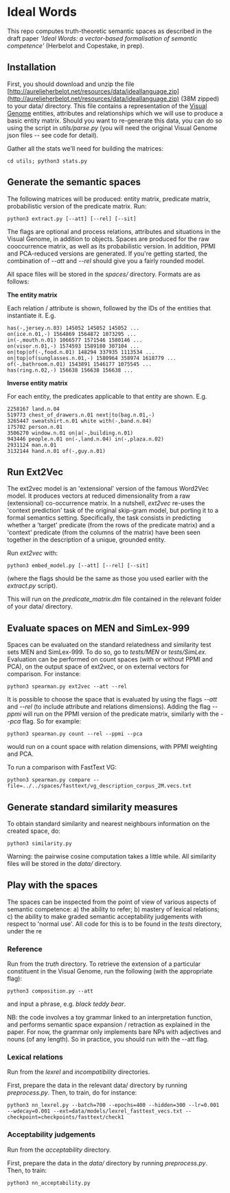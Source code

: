 # Ideal Words

This repo computes truth-theoretic semantic spaces as described in the draft paper *'Ideal Words: a vector-based formalisation of semantic competence'* (Herbelot and Copestake, in prep).

## Installation

First, you should download and unzip the file [http://aurelieherbelot.net/resources/data/ideallanguage.zip](http://aurelieherbelot.net/resources/data/ideallanguage.zip) (38M zipped) to your data/ directory. This file contains a representation of the [Visual Genome](http://visualgenome.org/) entities, attributes and relationships which we will use to produce a basic entity matrix. Should you want to re-generate this data, you can do so using the script in *utils/parse.py* (you will need the original Visual Genome json files -- see code for detail).

Gather all the stats we'll need for building the matrices:

    cd utils; python3 stats.py


## Generate the semantic spaces

The following matrices will be produced: entity matrix, predicate matrix, probabilistic version of the predicate matrix. Run:

    python3 extract.py [--att] [--rel] [--sit]

The flags are optional and process relations, attributes and situations in the Visual Genome, in addition to objects. Spaces are produced for the raw cooccurrence matrix, as well as its probabilistic version. In addition, PPMI and PCA-reduced versions are generated. If you're getting started, the combination of *--att* and *--rel* should give you a fairly rounded model.

All space files will be stored in the *spaces/* directory. Formats are as follows:

**The entity matrix**

Each relation / attribute is shown, followed by the IDs of the entities that instantiate it. E.g.

    has(-,jersey.n.03) 145052 145052 145052 ...
    on(ice.n.01,-) 1564869 1564872 1073295 ...
    in(-,mouth.n.01) 1066577 1571546 1580146 ...
    on(visor.n.01,-) 1574593 1589180 307104 ...
    on|top|of(-,food.n.01) 148294 337935 1113534 ...
    on|top|of(sunglasses.n.01,-) 1580964 358974 1618779 ...
    of(-,bathroom.n.01) 1543891 1546177 1075545 ...
    has(ring.n.02,-) 156638 156638 156638 ...


**Inverse entity matrix**

For each entity, the predicates applicable to that entity are shown. E.g.

    2258167 land.n.04
    519773 chest_of_drawers.n.01 next|to(bag.n.01,-)
    3265447 sweatshirt.n.01 white with(-,band.n.04)
    175702 person.n.01
    3506270 window.n.01 on|a(-,building.n.01)
    943446 people.n.01 on(-,land.n.04) in(-,plaza.n.02)
    2931124 man.n.01
    3132144 hand.n.01 of(-,guy.n.01)


## Run Ext2Vec

The ext2vec model is an 'extensional' version of the famous Word2Vec model. It produces vectors at reduced dimensionality from a raw (extensional) co-occurrence matrix. In a nutshell, *ext2vec* re-uses the 'context prediction' task of the original skip-gram model, but porting it to a formal semantics setting. Specifically, the task consists in predicting whether a 'target' predicate (from the rows of the predicate matrix) and a 'context' predicate (from the columns of the matrix) have been seen together in the description of a unique, grounded entity. 

Run *ext2vec* with:

    python3 embed_model.py [--att] [--rel] [--sit]

(where the flags should be the same as those you used earlier with the *extract.py* script).

This will run on the *predicate_matrix.dm* file contained in the relevant folder of your data/ directory.





## Evaluate spaces on MEN and SimLex-999

Spaces can be evaluated on the standard relatedness and similarity test sets MEN and SimLex-999. To do so, go to *tests/MEN* or *tests/SimLex*. Evaluation can be performed on count spaces (with or without PPMI and PCA), on the output space of ext2vec, or on external vectors for comparison. For instance:

    python3 spearman.py ext2vec --att --rel

It is possible to choose the space that is evaluated by using the flags *--att* and *--rel* (to include attribute and relations dimensions). Adding the flag *--ppmi* will run on the PPMI version of the predicate matrix, similarly with the *--pca* flag. So for example:

    python3 spearman.py count --rel --ppmi --pca

would run on a count space with relation dimensions, with PPMI weighting and PCA.

To run a comparison with FastText VG:

    python3 spearman.py compare --file=../../spaces/fasttext/vg_description_corpus_2M.vecs.txt




## Generate standard similarity measures

To obtain standard similarity and nearest neighbours information on the created space, do:

    python3 similarity.py

Warning: the pairwise cosine computation takes a little while. All similarity files will be stored in the *data/* directory.



## Play with the spaces

The spaces can be inspected from the point of view of various aspects of semantic competence: a) the ability to refer; b) mastery of lexical relations; c) the ability to make graded semantic acceptability judgements with respect to 'normal use'. All code for this is to be found in the *tests* directory, under the re


### Reference

Run from the *truth* directory. To retrieve the extension of a particular constituent in the Visual Genome, run the following (with the appropriate flag):

    python3 composition.py --att

and input a phrase, e.g. *black teddy bear*.

NB: the code involves a toy grammar linked to an interpretation function, and performs semantic space expansion / retraction as explained in the paper. For now, the grammar only implements bare NPs with adjectives and nouns (of any length). So in practice, you should run with the --att flag.


### Lexical relations

Run from the *lexrel* and *incompatibility* directories.

First, prepare the data in the relevant data/ directory by running *preprocess.py*. Then, to train, do for instance:

    python3 nn_lexrel.py --batch=700 --epochs=400 --hidden=300 --lr=0.001 --wdecay=0.001 --ext=data/models/lexrel_fasttext_vecs.txt --checkpoint=checkpoints/fasttext/check1


### Acceptability judgements

Run from the *acceptability* directory.

First, prepare the data in the *data/* directory by running *preprocess.py*. Then, to train:

    python3 nn_acceptability.py


